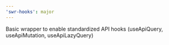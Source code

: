 ```yaml
---
'swr-hooks': major
---
```


Basic wrapper to enable standardized API hooks (useApiQuery, useApiMutation, useApiLazyQuery)
